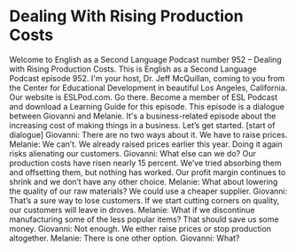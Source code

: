 # Dealing With Rising Production Costs

Welcome to English as a Second Language Podcast number 952 – Dealing with Rising Production Costs.   This is English as a Second Language Podcast episode 952. I'm your host, Dr. Jeff McQuillan, coming to you from the Center for Educational Development in beautiful Los Angeles, California.   Our website is ESLPod.com. Go there. Become a member of ESL Podcast and download a Learning Guide for this episode.   This episode is a dialogue between Giovanni and Melanie. It's a business-related episode about the increasing cost of making things in a business. Let’s get started.   [start of dialogue]  Giovanni: There are no two ways about it. We have to raise prices.  Melanie: We can’t. We already raised prices earlier this year. Doing it again risks alienating our customers.  Giovanni: What else can we do? Our production costs have risen nearly 15 percent. We’ve tried absorbing them and offsetting them, but nothing has worked. Our profit margin continues to shrink and we don’t have any other choice.  Melanie: What about lowering the quality of our raw materials? We could use a cheaper supplier.  Giovanni: That’s a sure way to lose customers. If we start cutting corners on quality, our customers will leave in droves.  Melanie: What if we discontinue manufacturing some of the less popular items? That should save us some money.  Giovanni: Not enough. We either raise prices or stop production altogether.   Melanie: There is one other option.  Giovanni: What? 